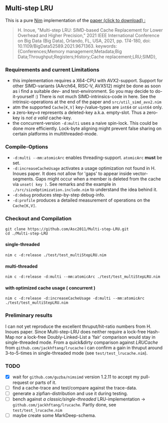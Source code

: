 ## Multi-step LRU

This is a pure [Nim](https://nim-lang.org) implementation of the [paper (click to download) : ](https://arxiv.org/pdf/2112.09981.pdf)

> H. Inoue, "Multi-step LRU: SIMD-based Cache Replacement for Lower Overhead and Higher Precision," 2021 IEEE International Conference on Big Data (Big Data), Orlando, FL, USA, 2021, pp. 174-180, doi: 10.1109/BigData52589.2021.9671363. keywords: {Conferences;Memory management;Metadata;Big Data;Throughput;Registers;History;Cache replacement;LRU;SIMD},

 ### Requirements and current Limitations
- this implementation requires a X64-CPU with AVX2-support. Support for other SIMD-variants (AArch64, RISC-V, AVX512) might be done as soon as i find a suitable dev- and test-environment. So you may decide to do-it-yourself :) There is not much SIMD-intrinsics-code in here. See the intrinsic-operations at the end of the paper and `src/util_simd_avx2.nim`
- atm the supported `Cache[K,V]` key-/value-types are `int64` or `uint64` only.
- a zero-key=`0` represents a deleted-key a.k.a. empty-slot. Thus a zero-key is *not a valid* cache-key.
- the concurrent-version `-d:multi` uses a naive spin-lock. This could be done more efficiently. Lock-byte aligning might prevent false sharing on certain platforms in multithreaded-mode.


### Compile-Options

- `-d:multi --mm:atomicArc` enables threading-support. `atomicArc` **must** be set.
- `-d:increaseCacheUsage` activates a usage optimization not found in H. Inoues paper. It does not allow for 'gaps' to appear inside vector-segments. Gaps might occur when a member is deleted from the cache via `unset( key )`. See remarks and the example in `./src/sizeOptimization.include.nim` to understand the idea behind it.
- `-d:debug` produces step-by-step debug-info.
- `-d:profile` produces a detailed measurement of operations on the `Cache[K,V]`.


### Checkout and Compilation

    git clone https://github.com/Asc2011/Multi-step-LRU.git
    cd ./Multi-step-LRU

#### single-threaded
    nim c -d:release ./test/test_multiStepLRU.nim

#### multi-threaded
    nim c -d:release -d:multi --mm:atomicArc ./test/test_multiStepLRU.nim

#### with optimized cache usage ( concurrent )
    nim c -d:release -d:increaseCacheUsage -d:multi --mm:atomicArc ./test/test_multiStepLRU.nim


### Preliminary results

I can not yet reproduce the excellent thruput/hit-ratio numbers from H. Inoues paper. Since Multi-step-LRU does neither require a lock-free Hash-Map nor a lock-free Doubly-Linked-List a 'fair' comparison would stay in single-threaded mode.
From a quick&dirty comparison against *LRUCache* from `github.com/jackhftang/lrucache` i can confirm a gain in thruput around 3-to-5-times in single-threaded mode (see `test/test_lrucache.nim`).


### TODO
- [x] wait for `github.com/guzba/nimsimd` version 1.2.11 to accept my pull-request or parts of it.
- [ ] find a cache-trace and test/compare against the trace-data.
- [ ] generate a zipfian-distribution and use it during testing.
- [ ] bench against *a classic/single-threaded* LRU-implementation -> `github.com/jackhftang/lrucache`. Partly done, see `test/test_lrucache.nim`
- [ ] maybe create some MarkDeep-schema.
